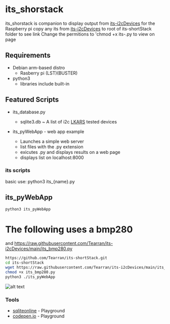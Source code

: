 # its_shorstack
its_shorstack is companion to display output from [its-i2cDevices](https://github.com/Tearran/its-i2cDevices)  for the Raspberry pi 
copy any its from [its-i2cDevices](https://github.com/Tearran/its-i2cDevices) to root of its-shortStack folder to see link
Change the permitions to 'chmod +x its-<name>.py to view on page

## Requirements 
- Debian arm-based distro
  - Rasberry pi (LST)(BUSTER) 
- python3
  - libraries include built-in

## Featured Scripts

- its_database.py 
  - sqlite3.db ~ A list of i2c [LKARS](https://www.lkars.com/) tested devices 

- its_pyWebApp - web app example 
  - Launches a simple web server
  - list files with the .py extension
  - exicutes .py and displays results on a web page
  - displays list on localhost:8000

### its scripts
basic use:
  python3 its_{name}.py

## its_pyWebApp
  ```bash
  python3 its_pyWebApp
  ```
# The following uses a bmp280 
and https://raw.githubusercontent.com/Tearran/its-i2cDevices/main/its_bmp280.py

```bash
https://github.com/Tearran/its-shortStack.git
cd its-shortStack
wget https://raw.githubusercontent.com/Tearran/its-i2cDevices/main/its_bmp280.py
chmod +x its_bmp280.py
python3 ./its_pyWebApp
```
![alt text](https://cdn.discordapp.com/attachments/988863432650543194/1022234845402902579/unknown.png "Logo Title Text 1")
### Tools
- [sqliteonline](https://sqliteonline.com/) - Playground
- [codepen.io](https://codepen.io/Tearran) - Playground
